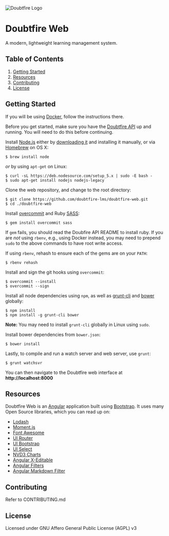 ![Doubtfire Logo](http://puu.sh/lyClF/fde5bfbbe7.png)

# Doubtfire Web

A modern, lightweight learning management system.

## Table of Contents

1. [Getting Started](#getting-started)
2. [Resources](#resources)
3. [Contributing](#contributing)
4. [License](#license)

## Getting Started

If you will be using [Docker](https://github.com/doubtfire-lms/doubtfire-api/#getting-started-via-docker), follow the instructions there.

Before you get started, make sure you have the [Doubtfire API](https://github.com/doubtfire-lms/doubtfire-api) up and running. You will need to do this before continuing.

Install [Node.js](http://nodejs.org/) either by [downloading it](http://nodejs.org/download/) and installing it manually, or via [Homebrew](http://brew.sh) on OS X:

```
$ brew install node
```

_or_ by using `apt-get` on Linux:

```
$ curl -sL https://deb.nodesource.com/setup_5.x | sudo -E bash -
$ sudo apt-get install nodejs nodejs-legacy
```

Clone the web repository, and change to the root directory:

```
$ git clone https://github.com/doubtfire-lms/doubtfire-web.git
$ cd ./doubtfire-web
```

Install [overcommit](https://github.com/brigade/overcommit) and Ruby [SASS](http://sass-lang.org):

```
$ gem install overcommit sass
```

If `gem` fails, you should read the Doubfire API README to install ruby. If you are *not* using `rbenv`, e.g., using Docker instead, you may need to prepend `sudo` to the above commands to have root write access.

If using `rbenv`, rehash to ensure each of the gems are on your `PATH`:

```
$ rbenv rehash
```

Install and sign the git hooks using `overcommit`:

```
$ overcommit --install
$ overcommit --sign
```

Install all node dependencies using `npm`, as well as [grunt-cli](http://gruntjs.com/using-the-cli) and [bower](http://bower.io) globally:

```
$ npm install
$ npm install -g grunt-cli bower
```

**Note:** You may need to install `grunt-cli` globally in Linux using `sudo`.

Install bower dependencies from `bower.json`:

```
$ bower install
```

Lastly, to compile and run a watch server and web server, use `grunt`:

```
$ grunt watchsvr
```

You can then navigate to the Doubtfire web interface at **http://localhost:8000**

## Resources

Doubtfire Web is an [Angular](http://angularjs.org) application built using [Bootstrap](http://getbootstrap.com). It uses many Open Source libraries, which you can read up on:

- [Lodash](http://lodash.com/docs)
- [Moment.js](http://momentjs.com)
- [Font Awesome](http://fontawesome.io)
- [UI Router](https://github.com/angular-ui/ui-router)
- [UI Bootstrap](http://angular-ui.github.io/bootstrap/)
- [UI Select](https://github.com/angular-ui/ui-select)
- [NVD3 Charts](http://krispo.github.io/angular-nvd3/#/)
- [Angular X-Editable](http://vitalets.github.io/angular-xeditable/)
- [Angular Filters](https://github.com/a8m/angular-filter)
- [Angular Markdown Filter](https://github.com/vpegado/angular-markdown-filter)

## Contributing

Refer to CONTRIBUTING.md

## License

Licensed under GNU Affero General Public License (AGPL) v3
